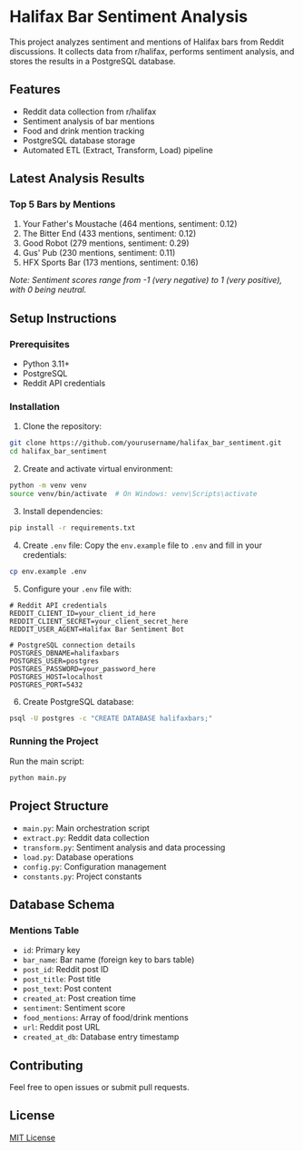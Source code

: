 # Halifax Bar Sentiment Analysis

This project analyzes sentiment and mentions of Halifax bars from Reddit discussions. It collects data from r/halifax, performs sentiment analysis, and stores the results in a PostgreSQL database.

## Features
- Reddit data collection from r/halifax
- Sentiment analysis of bar mentions
- Food and drink mention tracking
- PostgreSQL database storage
- Automated ETL (Extract, Transform, Load) pipeline

## Latest Analysis Results

### Top 5 Bars by Mentions
1. Your Father's Moustache (464 mentions, sentiment: 0.12)
2. The Bitter End (433 mentions, sentiment: 0.12)
3. Good Robot (279 mentions, sentiment: 0.29)
4. Gus' Pub (230 mentions, sentiment: 0.11)
5. HFX Sports Bar (173 mentions, sentiment: 0.16)

*Note: Sentiment scores range from -1 (very negative) to 1 (very positive), with 0 being neutral.*

## Setup Instructions

### Prerequisites
- Python 3.11+
- PostgreSQL
- Reddit API credentials

### Installation

1. Clone the repository:
```bash
git clone https://github.com/yourusername/halifax_bar_sentiment.git
cd halifax_bar_sentiment
```

2. Create and activate virtual environment:
```bash
python -m venv venv
source venv/bin/activate  # On Windows: venv\Scripts\activate
```

3. Install dependencies:
```bash
pip install -r requirements.txt
```

4. Create `.env` file:
Copy the `env.example` file to `.env` and fill in your credentials:
```bash
cp env.example .env
```

5. Configure your `.env` file with:
```
# Reddit API credentials
REDDIT_CLIENT_ID=your_client_id_here
REDDIT_CLIENT_SECRET=your_client_secret_here
REDDIT_USER_AGENT=Halifax Bar Sentiment Bot

# PostgreSQL connection details
POSTGRES_DBNAME=halifaxbars
POSTGRES_USER=postgres
POSTGRES_PASSWORD=your_password_here
POSTGRES_HOST=localhost
POSTGRES_PORT=5432
```

6. Create PostgreSQL database:
```bash
psql -U postgres -c "CREATE DATABASE halifaxbars;"
```

### Running the Project

Run the main script:
```bash
python main.py
```

## Project Structure
- `main.py`: Main orchestration script
- `extract.py`: Reddit data collection
- `transform.py`: Sentiment analysis and data processing
- `load.py`: Database operations
- `config.py`: Configuration management
- `constants.py`: Project constants

## Database Schema

### Mentions Table
- `id`: Primary key
- `bar_name`: Bar name (foreign key to bars table)
- `post_id`: Reddit post ID
- `post_title`: Post title
- `post_text`: Post content
- `created_at`: Post creation time
- `sentiment`: Sentiment score
- `food_mentions`: Array of food/drink mentions
- `url`: Reddit post URL
- `created_at_db`: Database entry timestamp

## Contributing
Feel free to open issues or submit pull requests.

## License
[MIT License](LICENSE)
